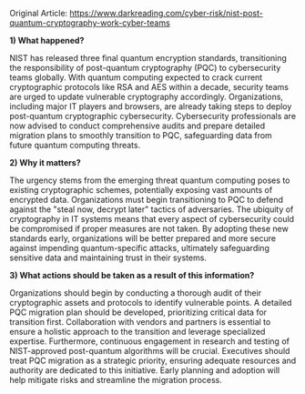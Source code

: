 Original Article: https://www.darkreading.com/cyber-risk/nist-post-quantum-cryptography-work-cyber-teams

**1) What happened?**

NIST has released three final quantum encryption standards, transitioning the responsibility of post-quantum cryptography (PQC) to cybersecurity teams globally. With quantum computing expected to crack current cryptographic protocols like RSA and AES within a decade, security teams are urged to update vulnerable cryptography accordingly. Organizations, including major IT players and browsers, are already taking steps to deploy post-quantum cryptographic cybersecurity. Cybersecurity professionals are now advised to conduct comprehensive audits and prepare detailed migration plans to smoothly transition to PQC, safeguarding data from future quantum computing threats.

**2) Why it matters?**

The urgency stems from the emerging threat quantum computing poses to existing cryptographic schemes, potentially exposing vast amounts of encrypted data. Organizations must begin transitioning to PQC to defend against the "steal now, decrypt later" tactics of adversaries. The ubiquity of cryptography in IT systems means that every aspect of cybersecurity could be compromised if proper measures are not taken. By adopting these new standards early, organizations will be better prepared and more secure against impending quantum-specific attacks, ultimately safeguarding sensitive data and maintaining trust in their systems.

**3) What actions should be taken as a result of this information?**

Organizations should begin by conducting a thorough audit of their cryptographic assets and protocols to identify vulnerable points. A detailed PQC migration plan should be developed, prioritizing critical data for transition first. Collaboration with vendors and partners is essential to ensure a holistic approach to the transition and leverage specialized expertise. Furthermore, continuous engagement in research and testing of NIST-approved post-quantum algorithms will be crucial. Executives should treat PQC migration as a strategic priority, ensuring adequate resources and authority are dedicated to this initiative. Early planning and adoption will help mitigate risks and streamline the migration process.